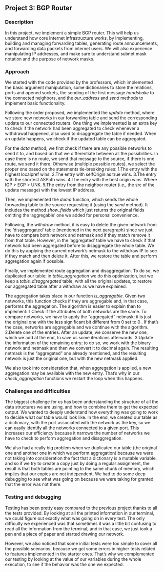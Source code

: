 ## Project 3: BGP Router  
 
### Description  
In this project, we implement a simple BGP router. This will help us understand how core internet infrastructure works, by implementing, building and managing forwarding tables, generating route announcements, and forwarding data packets from internet users. 
We will also experience manipulating IP addresses, and make sure to understand subnet mask notation and the purpose of network masks. 
 
### Approach  
We started with the code provided by the professors, which implemented the basic argument manipulation, some dictionaries to store the relations, ports and opened sockets, the sending of the first message _handshake_ to the connected neighbors, and the _our_address_ and _send_ methods to implement basic functionality.
 
Following the order proposed, we implemented the _update_ method, where we store new networks in our forwarding table and send the corresponding update to our connected routers. One thing we implemented is an extra key to check if the network had been aggregated to check whenever a withdrawal happened, also used to disaggregate the table if needed. When an update happens, we check if the updated table can be aggregated.
 
For the _data_ method, we first check if there are any possible networks to send it to, and based on that we differentiate between all the possibilities. In case there is no route, we send that message to the source, if there is one route, we send it there. Otherwise (multiple possible routes), we select the proper one based on the statements tie-breaking rules:
1.The entry with the highest localpref wins.
2.The entry with selfOrigin as true wins.
3.The entry with the shortest ASPath wins.
4.The entry with the best origin wins. Where IGP > EGP > UNK.
5.The entry from the neighbor router (i.e., the src of the update message) with the lowest IP address.
 
Then, we implemented the _dump_ function, which sends the whole forwarding table to the source requesting it (using the _send_ method). It includes the method _show_fields_ which just returns the original fields omitting the ‘aggregable’ one we added for personal convenience.
 
Following, the _withdraw_ method, it is easy to delete the given network from the ‘disaggregated’ table (mentioned in the next paragraph) since we just have to compare both network and netmask and if they match remove it from that table. However, in the ‘aggregated’ table we have to check if that network had been aggregated before to disaggregate the whole table. We do this by applying the current network’s netmask to the withdraw IP to see if they match and then delete it. After this, we restore the table and perform aggregation again if possible.
 
Finally, we implemented route aggregation and disaggregation. To do so, we duplicated our table: in _table_aggregation_ we do this optimization, but we keep a _table_disaggregated_ table, with all the original updates, to restore our aggregated table after a withdraw as we have explained. 
 
The aggregation takes place in our function _is_aggregable_. Given two networks, this function checks if they are aggregable and, in that case, performs the aggregation. The algorithm is easier to explain than to implement:
1.Check if the attributes of both networks are the same. To compare networks, we have to apply the “aggregated” netmask: it is just the original one with the less significant bit different from 0 set to 0 . If that’s the case, networks are aggregable and we continue with the algorithm.
2.Delete one of the entries. After an update, we conserve the new one, which we add at the end, to save us some iterations afterwards.
3.Update the information of the remaining entry: to do so, we work with the binary network and netmask and then we convert it to decimal again. The resulting netmask is the “aggregated” one already mentioned, and the resulting network is just the original one, but with the new netmask applied.
 
We also took into consideration that, when aggregation is applied, a new aggregation may be available with the new entry. That’s why in our _check_aggregation_ functions we restart the loop when this happens.
 
### Challenges and difficulties  
The biggest challenge for us has been understanding the structure of all the data structures we are using, and how to combine them to get the expected output. We wanted to deeply understand how everything was going to work to decide what our table would look like. In the end, we created our table as a dictionary, with the port associated with the network as the key, so we can easily identify all the networks connected to a given port. This increases our efficiency because it narrows the number of networks we have to check to perform aggregation and disaggregation.
 
We also had a really big problem when we duplicated our table (the original one and another one in which we perform aggregation) because we were not taking into consideration the fact that a dictionary is a mutable variable, and so if we try to create a copy just by doing a regular assignment, the result is that both tables are pointing to the same chunk of memory, which implies that our copies are not independent. We had to do some deep debugging to see what was going on because we were taking for granted that the error was not there.
 
### Testing and debugging
Testing has been pretty easy compared to the previous project thanks to all the tests provided. By looking at all the printed information in our terminal, we could figure out exactly what was going on in every test. The only difficulty we experienced was that sometimes it was a little bit confusing to read all the information from the terminal, and in that case, we just took a pen and a piece of paper and started drawing our network. 
 
However, we also noticed that some initial tests were too simple to cover all the possible scenarios, because we got some errors in higher tests related to features implemented in the starter ones. That’s why we complemented our testing by looking at the value of our variables during the whole execution, to see if the behavior was the one we expected.